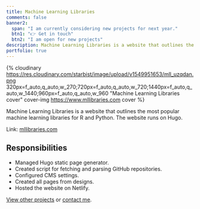 ```yaml
---
title: Machine Learning Libraries
comments: false
banner2:
  span: "I am currently considering new projects for next year."
  btn1: "👉 Get in touch"
  btn2: "I am open for new projects"
description: Machine Learning Libraries is a website that outlines the most popular machine learning libraries for R and Python.
portfolio: true
---
```


{% cloudinary https://res.cloudinary.com/starbist/image/upload/v1549951653/mll_uzqdan.png 320px=f_auto,q_auto,w_270;720px=f_auto,q_auto,w_720;1440px=f_auto,q_auto,w_1440;960px=f_auto,q_auto,w_960 "Machine Learning Libraries cover" cover-img https://www.mllibraries.com cover %}

Machine Learning Libraries is a website that outlines the most popular machine learning libraries for R and Python. The website runs on Hugo.

Link: [mllibraries.com](//www.mllibraries.com)

## Responsibilities

- Managed Hugo static page generator.
- Created script for fetching and parsing GitHub repositories.
- Configured CMS settings.
- Created all pages from designs.
- Hosted the website on Netlify.

[View other projects](/portfolio/) or [contact me](/about-me/).
